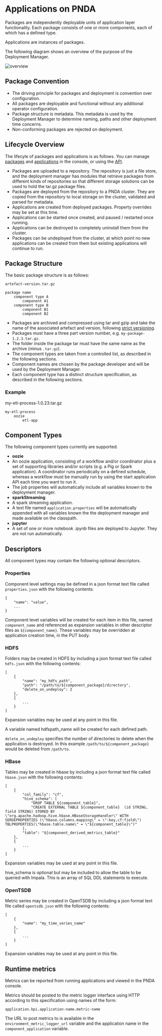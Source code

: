 # Applications on PNDA #

Packages are independently deployable units of application layer functionality. Each package consists of one or more components, each of which has a defined type.

Applications are instances of packages.

The following diagram shows an overview of the purpose of the Deployment Manager.

![overview](../images/dm-overview.png)

## Package Convention ##

- The driving principle for packages and deployment is convention over configuration. 
- All packages are deployable and functional without any additional operator configuration.
- Package structure is metadata. This metadata is used by the Deployment Manager to determine naming, paths and other deployment time concerns.
- Non-conforming packages are rejected on deployment.

## Lifecycle Overview ##

The lifecyle of packages and applications is as follows. You can manage [packages](../console/packages.md) and [applications](../console/applications.md) in the console, or using the [API](../repos/platform-deployment-manager/README.md#api-documentation).

- Packages are uploaded to a repository. The repository is just a file store, and the deployment manager has modules that retrieve packages from different kinds of repositories so that different storage solutions can be used to hold the tar.gz package files.
- Packages are deployed from the repository to a PNDA cluster. They are copied from the repository to local storage on the cluster, validated and parsed for metadata.
- Applications are created from deployed packages. Property overrides may be set at this time.
- Applications can be started once created, and paused / restarted once running.
- Applications can be destroyed to completely uninstall them from the cluster.
- Packages can be undeployed from the cluster, at which point no new applications can be created from them but existing applications will continue to run.


## Package Structure ##

The basic package structure is as follows: 

	artefact-version.tar.gz

    package name
        component type A
            component A1
        component type B
            component B1
            component B2

- Packages are archived and compressed using tar and gzip and take the name of the associated artefact and version, following [strict versioning](http://legacy.python.org/dev/peps/pep-0386).
- Packages must have a three part version number, e.g. `my-package-1.2.3.tar.gz`.
- The folder inside the package tar must have the same name as the archive (minus `.tar.gz`).
- The component types are taken from a controlled list, as described in the following sections.
- Component names are chosen by the package developer and will be used by the Deployment Manager.
- Each component type has a distinct structure specification, as described in the following sections.

### Example ###

 my-etl-process-1.0.23.tar.gz
    
	my-etl-process
    	oozie
    		etl-app


## Component Types ##

The following component types currently are supported.

- **oozie**
 - An oozie application, consisting of a workflow and/or coordinator plus a set of supporting libraries and/or scripts (e.g. a Pig or Spark application). A coordinator runs periodically on a defined schedule, whereas a workflow must be manually run by using the start application API each time you want to run it.
 - The job properties will automatically include all variables known to the deployment manager. 
- **sparkStreaming**	
 - A spark streaming application.
 - A text file named `application.properties` will be automatically appended with all variables known the the deployment manager and made available on the classpath. 
- **jupyter**	
 - A set of one or more notebook .ipynb files are deployed to Jupyter. They are not run automatically.
 
## Descriptors ##

All component types may contain the following optional descriptors.

### Properties ###

Component level settings may be defined in a json format text file called `properties.json` with the following contents:

````
{
    "name": "value",
    ...
}
````

Component level variables will be created for each item in this file, named `component_name` and referenced as expansion variables in other descriptor files as `${component_name}`. These variables may be overridden at application creation time, in the PUT body.

### HDFS ###

Folders may be created in HDFS by including a json format text file called `hdfs.json` with the following contents:
````
[
    {
        "name": "my_hdfs_path",
        "path": "/path/to/${component_package}/directory",
        "delete_on_undeploy": 2
    },
    {
        ...
    }
]
````

Expansion variables may be used at any point in this file.

A variable named hdfspath_name will be created for each defined path.

`delete_on_undeploy` specifies the number of directories to delete when the application is destroyed. In this example `/path/to/${component_package}` would be deleted from `/path/to`.

### HBase ###

Tables may be created in hbase by including a json format text file called `hbase.json` with the following contents:
````
[
    {
        "col_family": "cf",
        "hive_schema": [
            "DROP TABLE ${component_table}",
            "CREATE EXTERNAL TABLE ${component_table}  (id STRING, field STRING) STORED BY \"org.apache.hadoop.hive.hbase.HBaseStorageHandler\" WITH SERDEPROPERTIES (\"hbase.columns.mapping\" = \":key,cf:field\") TBLPROPERTIES(\"hbase.table.name\" = \"${component_table}\")"
        ],
        "table": "${component_derived_metrics_table}"
    },
    {
        ...
    }
]
````
Expansion variables may be used at any point in this file.

hive_schema is optional but may be included to allow the table to be queried with Impala. This is an array of SQL DDL statements to execute.

### OpenTSDB ###

Metric series may be created in OpenTSDB by including a json format text file called `opentsdb.json` with the following contents:
````
[
    {
        "name": "my_time_series_name"
    },
    {
        ...
    }
]
````

Expansion variables may be used at any point in this file.

## Runtime metrics ##

Metrics can be reported from running applications and viewed in the PNDA console.

Metrics should be posted to the metric logger interface using HTTP according to this specification using names of the form:

    application.kpi.application-name.metric-name

The URL to post metrics to is available in the `environment_metric_logger_url` variable and the application name in the `component_application` variable.

